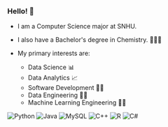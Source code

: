 ### Hello! :wave:
- I am a Computer Science major at SNHU.

- I also have a Bachelor's degree in Chemistry. 👨🏻‍🎓

- My primary interests are:

   - Data Science :bar_chart:  <br />
   - Data Analytics :chart_with_upwards_trend: <br />
   - Software Development 👨‍💻 <br /> 
   - Data Engineering 👨‍💻 <br />
   - Machine Learning Engineering 👨‍💻

 <!--    [![Top Langs](https://github-readme-stats.vercel.app/api/top-langs/?username=cwentz12&theme=chartreuse-dark)](https://github.com/cwentz12/github-readme-stats) -->

  ![Python](https://img.shields.io/badge/python-3670A0?style=for-the-badge&logo=python&logoColor=ffdd54)
  ![Java](https://img.shields.io/badge/java-%23ED8B00.svg?style=for-the-badge&logo=openjdk&logoColor=white)
  ![MySQL](https://img.shields.io/badge/mysql-%2300f.svg?style=for-the-badge&logo=mysql&logoColor=white)
  ![C++](https://img.shields.io/badge/c++-%2300599C.svg?style=for-the-badge&logo=c%2B%2B&logoColor=white)
  ![R](https://img.shields.io/badge/r-%23276DC3.svg?style=for-the-badge&logo=r&logoColor=white)
  ![C#](https://img.shields.io/badge/c%23-%23239120.svg?style=for-the-badge&logo=csharp&logoColor=white)

<!--
**cwentz12/cwentz12** is a ✨ _special_ ✨ repository because its `README.md` (this file) appears on your GitHub profile.

Here are some ideas to get you started:

- 🔭 I’m currently working on ...
- 🌱 I’m currently learning ...
- 👯 I’m looking to collaborate on ...
- 🤔 I’m looking for help with ...
- 💬 Ask me about ...
- 📫 How to reach me: ...
- 😄 Pronouns: ...
- ⚡ Fun fact: ...
-->
<!-- [![Top Langs](https://github-readme-stats.vercel.app/api/top-langs/?username=cwentz12&theme=dark)](https://github.com/cwentz12/github-readme-stats)-->
